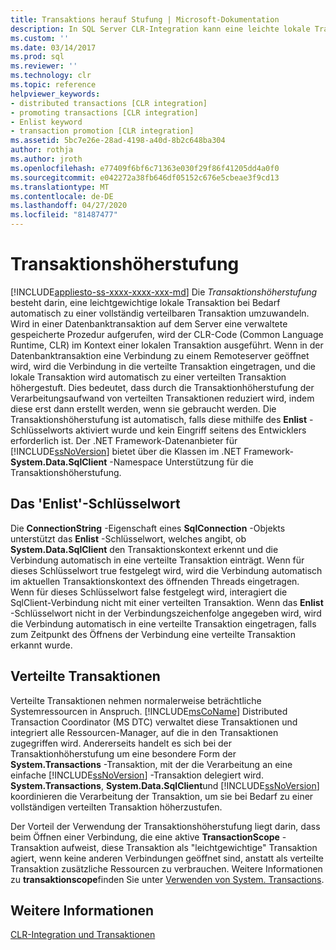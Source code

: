 ```yaml
---
title: Transaktions herauf Stufung | Microsoft-Dokumentation
description: In SQL Server CLR-Integration kann eine leichte lokale Transaktion durch Transaktions herauf Stufung zu einer vollständig verteilbaren Transaktion herauf gestuft werden.
ms.custom: ''
ms.date: 03/14/2017
ms.prod: sql
ms.reviewer: ''
ms.technology: clr
ms.topic: reference
helpviewer_keywords:
- distributed transactions [CLR integration]
- promoting transactions [CLR integration]
- Enlist keyword
- transaction promotion [CLR integration]
ms.assetid: 5bc7e26e-28ad-4198-a40d-8b2c648ba304
author: rothja
ms.author: jroth
ms.openlocfilehash: e77409f6bf6c71363e030f29f86f41205dd4a0f0
ms.sourcegitcommit: e042272a38fb646df05152c676e5cbeae3f9cd13
ms.translationtype: MT
ms.contentlocale: de-DE
ms.lasthandoff: 04/27/2020
ms.locfileid: "81487477"
---
```

# <a name="transaction-promotion"></a>Transaktionshöherstufung
[!INCLUDE[appliesto-ss-xxxx-xxxx-xxx-md](../../includes/appliesto-ss-xxxx-xxxx-xxx-md.md)]
  Die *Transaktionshöherstufung* besteht darin, eine leichtgewichtige lokale Transaktion bei Bedarf automatisch zu einer vollständig verteilbaren Transaktion umzuwandeln. Wird in einer Datenbanktransaktion auf dem Server eine verwaltete gespeicherte Prozedur aufgerufen, wird der CLR-Code (Common Language Runtime, CLR) im Kontext einer lokalen Transaktion ausgeführt.  Wenn in der Datenbanktransaktion eine Verbindung zu einem Remoteserver geöffnet wird, wird die Verbindung in die verteilte Transaktion eingetragen, und die lokale Transaktion wird automatisch zu einer verteilten Transaktion höhergestuft. Dies bedeutet, dass durch die Transaktionhöherstufung der Verarbeitungsaufwand von verteilten Transaktionen reduziert wird, indem diese erst dann erstellt werden, wenn sie gebraucht werden. Die Transaktionshöherstufung ist automatisch, falls diese mithilfe des **Enlist** -Schlüsselworts aktiviert wurde und kein Eingriff seitens des Entwicklers erforderlich ist. Der .NET Framework-Datenanbieter für [!INCLUDE[ssNoVersion](../../includes/ssnoversion-md.md)] bietet über die Klassen im .NET Framework- **System.Data.SqlClient** -Namespace Unterstützung für die Transaktionshöherstufung.  
  
## <a name="the-enlist-keyword"></a>Das 'Enlist'-Schlüsselwort  
 Die **ConnectionString** -Eigenschaft eines **SqlConnection** -Objekts unterstützt das **Enlist** -Schlüsselwort, welches angibt, ob **System.Data.SqlClient** den Transaktionskontext erkennt und die Verbindung automatisch in eine verteilte Transaktion einträgt. Wenn für dieses Schlüsselwort true festgelegt wird, wird die Verbindung automatisch im aktuellen Transaktionskontext des öffnenden Threads eingetragen. Wenn für dieses Schlüsselwort false festgelegt wird, interagiert die SqlClient-Verbindung nicht mit einer verteilten Transaktion. Wenn das **Enlist** -Schlüsselwort nicht in der Verbindungszeichenfolge angegeben wird, wird die Verbindung automatisch in eine verteilte Transaktion eingetragen, falls zum Zeitpunkt des Öffnens der Verbindung eine verteilte Transaktion erkannt wurde.  
  
## <a name="distributed-transactions"></a>Verteilte Transaktionen  
 Verteilte Transaktionen nehmen normalerweise beträchtliche Systemressourcen in Anspruch. [!INCLUDE[msCoName](../../includes/msconame-md.md)] Distributed Transaction Coordinator (MS DTC) verwaltet diese Transaktionen und integriert alle Ressourcen-Manager, auf die in den Transaktionen zugegriffen wird. Andererseits handelt es sich bei der Transaktionhöherstufung um eine besondere Form der **System.Transactions** -Transaktion, mit der die Verarbeitung an eine einfache [!INCLUDE[ssNoVersion](../../includes/ssnoversion-md.md)] -Transaktion delegiert wird. **System.Transactions**, **System.Data.SqlClient**und [!INCLUDE[ssNoVersion](../../includes/ssnoversion-md.md)] koordinieren die Verarbeitung der Transaktion, um sie bei Bedarf zu einer vollständigen verteilten Transaktion höherzustufen.  
  
 Der Vorteil der Verwendung der Transaktionshöherstufung liegt darin, dass beim Öffnen einer Verbindung, die eine aktive **TransactionScope** -Transaktion aufweist, diese Transaktion als "leichtgewichtige" Transaktion agiert, wenn keine anderen Verbindungen geöffnet sind, anstatt als verteilte Transaktion zusätzliche Ressourcen zu verbrauchen. Weitere Informationen zu **transaktionscope**finden Sie unter [Verwenden von System. Transactions](../../relational-databases/clr-integration-data-access-transactions/using-system-transactions.md).  
  
## <a name="see-also"></a>Weitere Informationen  
 [CLR-Integration und Transaktionen](../../relational-databases/clr-integration-data-access-transactions/clr-integration-and-transactions.md)  
  
  
